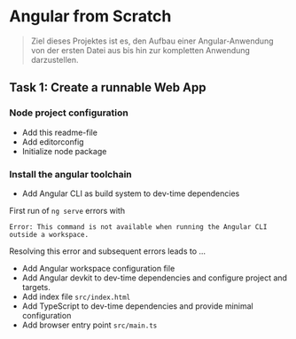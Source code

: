 # Angular from Scratch

> Ziel dieses Projektes ist es, den Aufbau einer Angular-Anwendung von der ersten Datei aus
> bis hin zur kompletten Anwendung darzustellen.

## Task 1: Create a runnable Web App

### Node project configuration

- Add this readme-file
- Add editorconfig
- Initialize node package

### Install the angular toolchain

- Add Angular CLI as build system to dev-time dependencies

First run of `ng serve` errors with

    Error: This command is not available when running the Angular CLI outside a workspace.

Resolving this error and subsequent errors leads to ...

- Add Angular workspace configuration file
- Add Angular devkit to dev-time dependencies and configure project and targets.
- Add index file `src/index.html`
- Add TypeScript to dev-time dependencies and provide minimal configuration
- Add browser entry point `src/main.ts`
